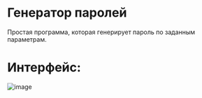 # Генератор паролей
Простая программа, которая генерирует пароль по заданным параметрам.
# Интерфейс:

![image](https://github.com/OpyssMagnuum/password_generator/assets/135262782/ea596267-128a-4f3d-a4cd-c89322e2469f)
